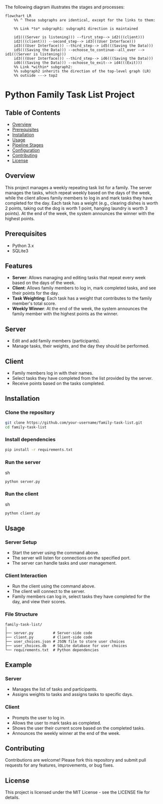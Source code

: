 
The following diagram illustrates the stages and processes:


```mermaid
flowchart LR
    %% ^ These subgraphs are identical, except for the links to them:

    %% Link *to* subgraph1: subgraph1 direction is maintained
    
    id1(((Server is listening))) --first_step--> id2(((client)))
    id2(((client))) --second_step--> id3(((User Interface)))
    id3(((User Interface))) --third_step--> id5(((Saving the Data)))
    id5(((Saving the Data))) --ochoose_to_continue--all_over --> id1(((Server is listening)))
    id3(((User Interface))) --third_step--> id6(((Saving the Data)))
    id6(((Saving the Data))) --ochoose_to_exit--> id4(((Exit)))
    %% Link *within* subgraph2:
    %% subgraph2 inherits the direction of the top-level graph (LR)
    %% outside ---> top2
```

# Python Family Task List Project

## Table of Contents
- [Overview](#overview)
- [Prerequisites](#prerequisites)
- [Installation](#installation)
- [Usage](#usage)
- [Pipeline Stages](#pipeline-stages)
- [Configuration](#configuration)
- [Contributing](#contributing)
- [License](#license)

## Overview
This project manages a weekly repeating task list for a family. The server manages the tasks, which repeat weekly based on the days of the week, while the client allows family members to log in and mark tasks they have completed for the day. Each task has a weight (e.g., clearing dishes is worth 2 points, taking out the dog is worth 1 point, hanging laundry is worth 3 points). At the end of the week, the system announces the winner with the highest points.

## Prerequisites
- Python 3.x
- SQLite3

## Features
- **Server**: Allows managing and editing tasks that repeat every week based on the days of the week.
- **Client**: Allows family members to log in, mark completed tasks, and see their points for the day.
- **Task Weighting**: Each task has a weight that contributes to the family member's total score.
- **Weekly Winner**: At the end of the week, the system announces the family member with the highest points as the winner.

## Server
- Edit and add family members (participants).
- Manage tasks, their weights, and the day they should be performed.

## Client
- Family members log in with their names.
- Select tasks they have completed from the list provided by the server.
- Receive points based on the tasks completed.


## Installation
### Clone the repository
```sh
git clone https://github.com/your-username/family-task-list.git
cd family-task-list
```

### Install dependencies
```sh
pip install -r requirements.txt
```

### Run the server
sh
```
python server.py
```

### Run the client
sh
```
python client.py
```


## Usage

### Server Setup
- Start the server using the command above.
- The server will listen for connections on the specified port.
- The server can handle tasks and user management.

### Client Interaction
- Run the client using the command above.
- The client will connect to the server.
- Family members can log in, select tasks they have completed for the day, and view their scores.

### File Structure
```plaintext
family-task-list/
│
├── server.py         # Server-side code
├── client.py         # Client-side code
├── user_choices.json # JSON file to store user choices
├── user_choices.db   # SQLite database for user choices
└── requirements.txt  # Python dependencies
```


## Example

### Server
- Manages the list of tasks and participants.
- Assigns weights to tasks and assigns tasks to specific days.

### Client
- Prompts the user to log in.
- Allows the user to mark tasks as completed.
- Shows the user their current score based on the completed tasks.
- Announces the weekly winner at the end of the week.

## Contributing
Contributions are welcome! Please fork this repository and submit pull requests for any features, improvements, or bug fixes.

## License
This project is licensed under the MIT License - see the LICENSE file for details.
